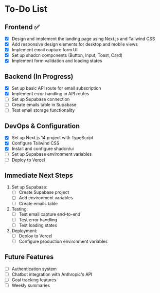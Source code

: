 # To-Do List

## Frontend ✅
- [x] Design and implement the landing page using Next.js and Tailwind CSS
- [x] Add responsive design elements for desktop and mobile views
- [x] Implement email capture form UI
- [x] Set up shadcn components (Button, Input, Toast, Card)
- [x] Implement form validation and loading states

## Backend (In Progress)
- [x] Set up basic API route for email subscription
- [x] Implement error handling in API routes
- [ ] Set up Supabase connection
- [ ] Create emails table in Supabase
- [ ] Test email storage functionality

## DevOps & Configuration
- [x] Set up Next.js 14 project with TypeScript
- [x] Configure Tailwind CSS
- [x] Install and configure shadcn/ui
- [ ] Set up Supabase environment variables
- [ ] Deploy to Vercel

## Immediate Next Steps
1. Set up Supabase:
   - [ ] Create Supabase project
   - [ ] Add environment variables
   - [ ] Create emails table
2. Testing:
   - [ ] Test email capture end-to-end
   - [ ] Test error handling
   - [ ] Test loading states
3. Deployment:
   - [ ] Deploy to Vercel
   - [ ] Configure production environment variables

## Future Features
- [ ] Authentication system
- [ ] Chatbot integration with Anthropic's API
- [ ] Goal tracking features
- [ ] Weekly summaries